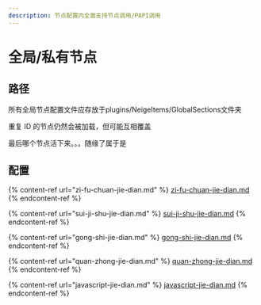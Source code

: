 ```yaml
---
description: 节点配置内全面支持节点调用/PAPI调用
---
```


# 全局/私有节点

## 路径

所有全局节点配置文件应存放于plugins/NeigeItems/GlobalSections文件夹

重复 ID 的节点仍然会被加载，但可能互相覆盖

最后哪个节点活下来。。。随缘了属于是

## 配置

{% content-ref url="zi-fu-chuan-jie-dian.md" %}
[zi-fu-chuan-jie-dian.md](zi-fu-chuan-jie-dian.md)
{% endcontent-ref %}

{% content-ref url="sui-ji-shu-jie-dian.md" %}
[sui-ji-shu-jie-dian.md](sui-ji-shu-jie-dian.md)
{% endcontent-ref %}

{% content-ref url="gong-shi-jie-dian.md" %}
[gong-shi-jie-dian.md](gong-shi-jie-dian.md)
{% endcontent-ref %}

{% content-ref url="quan-zhong-jie-dian.md" %}
[quan-zhong-jie-dian.md](quan-zhong-jie-dian.md)
{% endcontent-ref %}

{% content-ref url="javascript-jie-dian.md" %}
[javascript-jie-dian.md](javascript-jie-dian.md)
{% endcontent-ref %}
